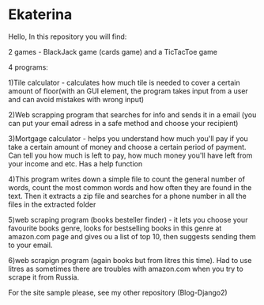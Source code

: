 # Ekaterina

Hello,
In this repository you will find: 

  2 games - BlackJack game (cards game) and a TicTacToe game
  
  4 programs:

  1)Tile calculator - calculates how much tile is needed to cover a certain amount of floor(with an GUI element, 
  the program takes input from a user and can avoid mistakes with wrong input)
  
  2)Web scrapping program that searches for info and sends it in a email (you can put your email adress in a safe method and choose your recipient)
  
  3)Mortgage calculator - helps you understand how much you'll pay if you take a certain amount of money and choose a certain period of payment. 
  Can tell you how much is left to pay, how much money you'll have left from your income and etc. Has a help function
  
  4)This program writes down a simple file to count the general number of words, count the most common words and how often they are found in the text. 
  Then it extracts a zip file and searches for a phone number in all the files in the extracted folder

  5)web scraping program (books besteller finder) - it lets you choose your favourite books genre, looks for bestselling books in this genre at amazon.com page and gives ou a list of top 10, then suggests sending them to your email.

  6)web scrapign program (again books but from litres this time). Had to use litres as sometimes there are troubles with amazon.com when you try to scrape it from Russia.
  
For the site sample please, see my other repository (Blog-Django2)
